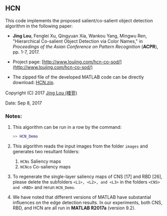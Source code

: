## HCN

This code implements the proposed salient/co-salient object detection algorithm in the following paper:

 - **Jing Lou**, Fenglei Xu, Qingyuan Xia, Wankou Yang, Mingwu Ren, "Hierarchical Co-salient Object Detection via Color Names," in *Proceedings of the Asian Conference on Pattern Recognition* (**ACPR**), pp. 1-7, 2017.

 - Project page: [http://www.loujing.com/hcn-co-sod/](http://www.loujing.com/hcn-co-sod/)
 - The zipped file of the developed MATLAB code can be directly download: [HCN.zip](https://raw.githubusercontent.com/jinglou/p2017-hcn-co-sod/master/HCN.zip).

Copyright (C) 2017 [Jing Lou (楼竞)](http://www.loujing.com/)

Date: Sep 8, 2017


### Notes:

 1. This algorithm can be run in a row by the command:
 	```matlab
    >> HCN_Demo
	```

 2. This algorithm reads the input images from the folder `images` and generates two resultant folders:
	 1. `HCNs`     Saliency maps
	 2. `HCNco`    Co-saliency maps

 3. To regenerate the single-layer saliency maps of CNS [17] and RBD [26], please delete the subfolders `<L1>, <L2>, and <L3>` in the folders `<CNS> and <RBD>` and rerun `HCN_Demo`.

 4. We have noted that different versions of MATLAB have substantial influences on the edge detection results. In our experiments, both CNS, RBD, and HCN are all run in **MATLAB R2017a** (version 9.2).
